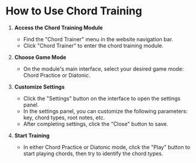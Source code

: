 # How to Use Chord Training

1. **Access the Chord Training Module**

    * Find the "Chord Trainer" menu in the website navigation bar.
    * Click "Chord Trainer" to enter the chord training module.

2. **Choose Game Mode**

    * On the module's main interface, select your desired game mode: Chord Practice or Diatonic.

3. **Customize Settings**

    * Click the "Settings" button on the interface to open the settings panel.
    * In the settings panel, you can customize the following parameters: key, chord types, root notes, etc.
    * After completing settings, click the "Close" button to save.

4. **Start Training**

    * In either Chord Practice or Diatonic mode, click the "Play" button to start playing chords, then try to identify the chord types. 